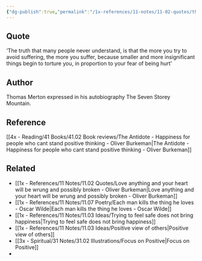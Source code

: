 ```yaml
---
{"dg-publish":true,"permalink":"/1x-references/11-notes/11-02-quotes/the-more-you-try-to-avoid-suffering-the-more-you-suffer-thomas-merton/","title":"The more you try to avoid suffering, the more you suffer - Thomas Merton","dgShowBacklinks":false}
---
```



## Quote

‘The truth that many people never understand, is that the more you try to avoid suffering, the more you suffer, because smaller and more insignificant things begin to torture you, in proportion to your fear of being hurt'

## Author
Thomas Merton expressed in his autobiography The Seven Storey Mountain. 

## Reference
[[4x - Reading/41 Books/41.02 Book reviews/The Antidote - Happiness for people who cant stand positive thinking - Oliver Burkeman\|The Antidote - Happiness for people who cant stand positive thinking - Oliver Burkeman]]

## Related
- [[1x - References/11 Notes/11.02 Quotes/Love anything and your heart will be wrung and possibly broken - Oliver Burkeman\|Love anything and your heart will be wrung and possibly broken - Oliver Burkeman]]
- [[1x - References/11 Notes/11.07 Poetry/Each man kills the thing he loves - Oscar Wilde\|Each man kills the thing he loves - Oscar Wilde]]
- [[1x - References/11 Notes/11.03 Ideas/Trying to feel safe does not bring happiness\|Trying to feel safe does not bring happiness]]
- [[1x - References/11 Notes/11.03 Ideas/Positive view of others\|Positive view of others]]
- [[3x - Spiritual/31 Notes/31.02 Illustrations/Focus on Positive\|Focus on Positive]]
- 